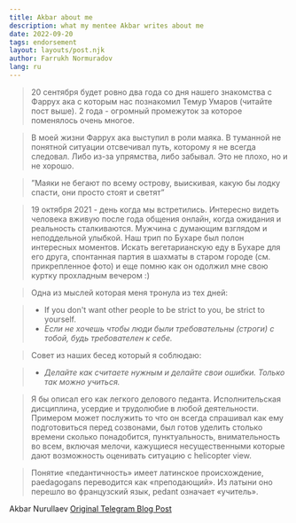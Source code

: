 ```yaml
---
title: Akbar about me
description: what my mentee Akbar writes about me
date: 2022-09-20
tags: endorsement
layout: layouts/post.njk
author: Farrukh Normuradov
lang: ru
---
```


> 20 сентября будет ровно два года со дня нашего знакомства с Фаррух ака с которым нас познакомил Темур Умаров (читайте пост выше). 2 года - огромный промежуток за которое поменялось очень многое.

> В моей жизни Фаррух ака выступил в роли маяка. В туманной не понятной ситуации отсвечивал путь, которому я не всегда следовал. Либо из-за упрямства, либо забывал. Это не плохо, но и не хорошо.

> ”Маяки не бегают по всему острову, выискивая, какую бы лодку спасти, они просто стоят и светят”

> 19 октября 2021 - день когда мы встретились. Интересно видеть человека вживую после года общения онлайн, когда ожидания и реальность сталкиваются. Мужчина с думающим взглядом и неподдельной улыбкой. Наш трип по Бухаре был полон интересных моментов. Искать вегетарианскую еду в Бухаре для его друга, спонтанная партия в шахматы в старом городе (см. прикрепленное фото) и еще помню как он одолжил мне свою куртку прохладным вечером :)

> Одна из мыслей которая меня тронула из тех дней:

> - If you don't want other people to be strict to you, be strict to yourself.
> - _Если не хочешь чтобы люди были требовательны (строги) с тобой, будь требователен к себе._

> Совет из наших бесед который я соблюдаю:

> - _Делайте как считаете нужным и делайте свои ошибки. Только так можно учиться._

> Я бы описал его как легкого делового педанта. Исполнительская дисциплина, усердие и трудолюбие в любой деятельности. Примером может послужить то что он всегда спрашивал как ему подготовиться перед созвонами, был готов уделить столько времени сколько понадобится, пунктуальность, внимательность во всем, включая мелочи, кажущиеся несущественными которые дают возможность оценивать ситуацию с helicopter view.

> Понятие «педантичность» имеет латинское происхождение, paedagogans переводится как «преподающий». Из латыни оно перешло во французский язык, pedant означает «учитель».

Akbar Nurullaev [Original Telegram Blog Post](https://t.me/akbars_live_journal/27)
